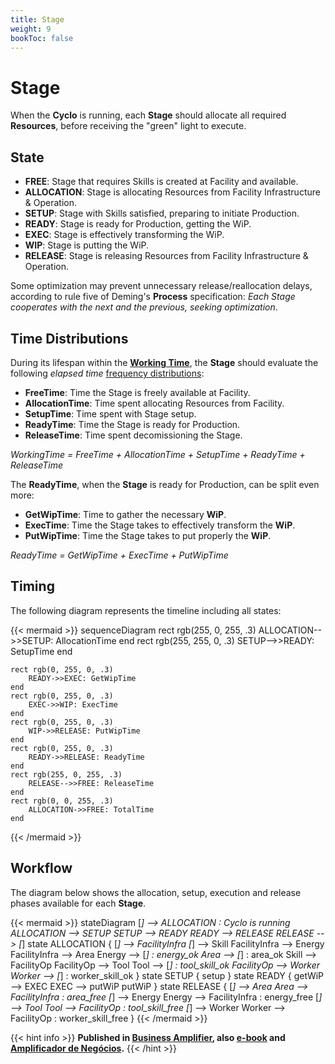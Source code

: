 ```yaml
---
title: Stage
weight: 9
bookToc: false
---
```

# Stage

When the **Cyclo** is running, each **Stage** should allocate all required **Resources**, before receiving the "green" light to execute.

## State

- **FREE**: Stage that requires Skills is created at Facility and available.
- **ALLOCATION**: Stage is allocating Resources from Facility Infrastructure & Operation.
- **SETUP**: Stage with Skills satisfied, preparing to initiate Production.
- **READY**: Stage is ready for Production, getting the WiP.
- **EXEC**: Stage is effectively transforming the WiP.
- **WIP**: Stage is putting the WiP.
- **RELEASE**: Stage is releasing Resources from Facility Infrastructure & Operation.

Some optimization may prevent unnecessary release/reallocation delays, according to rule five of Deming's **Process** specification: *Each Stage cooperates with the next and the previous, seeking optimization*.

## Time Distributions

During its lifespan within the [**Working Time**](/posts/tpm), the **Stage** should evaluate the following *elapsed time* [frequency distributions](/posts/stats):

- **FreeTime**: Time the Stage is freely available at Facility.
- **AllocationTime**: Time spent allocating Resources from Facility.
- **SetupTime**: Time spent with Stage setup.
- **ReadyTime**: Time the Stage is ready for Production.
- **ReleaseTime**: Time spent decomissioning the Stage.

*WorkingTime = FreeTime + AllocationTime + SetupTime + ReadyTime + ReleaseTime* 

The **ReadyTime**, when the **Stage** is ready for Production, can be split even more:

- **GetWipTime**: Time to gather the necessary **WiP**.
- **ExecTime**: Time the Stage takes to effectively transform the **WiP**.
- **PutWipTime**: Time the Stage takes to put properly the **WiP**.

*ReadyTime = GetWipTime + ExecTime + PutWipTime*  

## Timing

The following diagram represents the timeline including all states:

{{< mermaid >}}
sequenceDiagram
    rect rgb(255, 0, 255, .3)
        ALLOCATION-->>SETUP: AllocationTime
    end
    rect rgb(255, 255, 0, .3)
        SETUP-->>READY: SetupTime
    end

    rect rgb(0, 255, 0, .3)
        READY->>EXEC: GetWipTime
    end
    rect rgb(0, 255, 0, .3)
        EXEC->>WIP: ExecTime
    end
    rect rgb(0, 255, 0, .3)
        WIP->>RELEASE: PutWipTime
    end
    rect rgb(0, 255, 0, .3)
        READY->>RELEASE: ReadyTime
    end
    rect rgb(255, 0, 255, .3)
        RELEASE-->>FREE: ReleaseTime
    end
    rect rgb(0, 0, 255, .3)
        ALLOCATION->>FREE: TotalTime
    end
{{< /mermaid >}}

## Workflow

The diagram below shows the allocation, setup, execution and release phases available for each **Stage**.

{{< mermaid >}}
stateDiagram
    [*] --> ALLOCATION : Cyclo is running
    ALLOCATION --> SETUP
    SETUP --> READY
    READY --> RELEASE
    RELEASE --> [*]
    state ALLOCATION {
        [*] --> FacilityInfra
        [*] --> Skill
        FacilityInfra --> Energy
        FacilityInfra --> Area
        Energy --> [*] : energy_ok
        Area --> [*] : area_ok
        Skill --> FacilityOp
        FacilityOp --> Tool
        Tool --> [*] : tool_skill_ok
        FacilityOp --> Worker
        Worker --> [*] : worker_skill_ok
    }
    state SETUP {
        setup
    }
    state READY {
        getWiP --> EXEC
        EXEC --> putWiP
        putWiP
    }
    state RELEASE {
        [*] --> Area
        Area --> FacilityInfra : area_free
        [*] --> Energy
        Energy --> FacilityInfra : energy_free
        [*] --> Tool
        Tool --> FacilityOp : tool_skill_free
        [*] --> Worker
        Worker --> FacilityOp : worker_skill_free
    }
{{< /mermaid >}}

{{< hint info >}}
**Published in [Business Amplifier](https://www.amazon.com/Business-Amplifier-M-Sc-Motta-Lopes/dp/B083XGK14Q), also [e-book](https://www.amazon.com/Business-Amplifier-Jose-Motta-Lopes-ebook-dp-B086L6V6QY/dp/B086L6V6QY/) and [Amplificador de Negócios](https://www.amazon.com/M-Sc-Jose-Motta-Lopes/dp/8592301009).**
{{< /hint >}}
